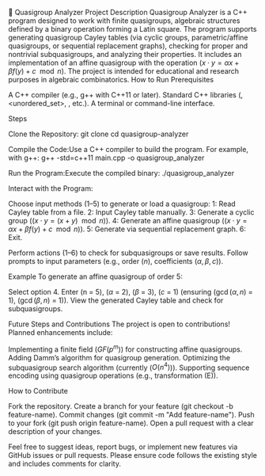 🔢 Quasigroup Analyzer
Project Description
Quasigroup Analyzer is a C++ program designed to work with finite quasigroups, algebraic structures defined by a binary operation forming a Latin square. The program supports generating quasigroup Cayley tables (via cyclic groups, parametric/affine quasigroups, or sequential replacement graphs), checking for proper and nontrivial subquasigroups, and analyzing their properties. It includes an implementation of an affine quasigroup with the operation $(x \cdot y = \alpha x + \beta f(y) + c \mod n)$. The project is intended for educational and research purposes in algebraic combinatorics.
How to Run
Prerequisites

A C++ compiler (e.g., g++ with C++11 or later).
Standard C++ libraries (<vector>, <unordered_set>, <random>, etc.).
A terminal or command-line interface.

Steps

Clone the Repository:
git clone <repository-url>
cd quasigroup-analyzer


Compile the Code:Use a C++ compiler to build the program. For example, with g++:
g++ -std=c++11 main.cpp -o quasigroup_analyzer


Run the Program:Execute the compiled binary:
./quasigroup_analyzer


Interact with the Program:

Choose input methods (1–5) to generate or load a quasigroup:
1: Read Cayley table from a file.
2: Input Cayley table manually.
3: Generate a cyclic group $((x \cdot y = (x + y) \mod n))$.
4: Generate an affine quasigroup $((x \cdot y = \alpha x + \beta f(y) + c \mod n))$.
5: Generate via sequential replacement graph.
6: Exit.


Perform actions (1–6) to check for subquasigroups or save results.
Follow prompts to input parameters (e.g., order ($n$), coefficients ($\alpha, \beta, c$)).



Example
To generate an affine quasigroup of order 5:

Select option 4.
Enter (n = 5), ($\alpha$ = 2), ($\beta$ = 3), ($c$ = 1) (ensuring ($\gcd(\alpha, n)$ = 1), ($\gcd(\beta, n)$ = 1)).
View the generated Cayley table and check for subquasigroups.

Future Steps and Contributions
The project is open to contributions! Planned enhancements include:

Implementing a finite field ($GF(p^m)$) for constructing affine quasigroups.
Adding Damm’s algorithm for quasigroup generation.
Optimizing the subquasigroup search algorithm (currently ($O(n^4)$)).
Supporting sequence encoding using quasigroup operations (e.g., transformation (E)).

How to Contribute

Fork the repository.
Create a branch for your feature (git checkout -b feature-name).
Commit changes (git commit -m "Add feature-name").
Push to your fork (git push origin feature-name).
Open a pull request with a clear description of your changes.

Feel free to suggest ideas, report bugs, or implement new features via GitHub issues or pull requests. Please ensure code follows the existing style and includes comments for clarity.
